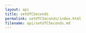 ```yaml
---
layout: api
title: setUTCSeconds
permalink: setUTCSeconds/index.html
filename: api/setUTCSeconds.md
---
```

